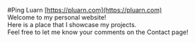 #Ping Luarn
[https://pluarn.com](https://pluarn.com)  
Welcome to my personal website!  
Here is a place that I showcase my projects.  
Feel free to let me know your comments on the Contact page!
